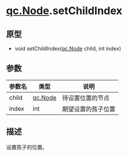 # [qc.Node](CNode.md).setChildIndex

## 原型
* void setChildIndex([qc.Node](CNode.md) child, int index)

## 参数
| 参数名 | 类型 |  说明 |
| --------- | --------- | --------- |
| child | [qc.Node](CNode.md) | 待设置位置的节点 |
| index | int | 期望设置的孩子位置 |

## 描述
设置孩子的位置。
